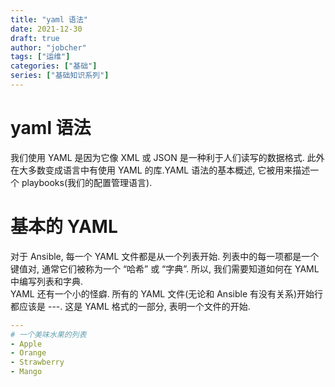 ```yaml
---
title: "yaml 语法"
date: 2021-12-30
draft: true
author: "jobcher"
tags: ["运维"]
categories: ["基础"]
series: ["基础知识系列"]
---
```

# yaml 语法
我们使用 YAML 是因为它像 XML 或 JSON 是一种利于人们读写的数据格式. 此外在大多数变成语言中有使用 YAML 的库.YAML 语法的基本概述, 它被用来描述一个 playbooks(我们的配置管理语言).
# 基本的 YAML
对于 Ansible, 每一个 YAML 文件都是从一个列表开始. 列表中的每一项都是一个键值对, 通常它们被称为一个 “哈希” 或 “字典”. 所以, 我们需要知道如何在 YAML 中编写列表和字典.  
YAML 还有一个小的怪癖. 所有的 YAML 文件(无论和 Ansible 有没有关系)开始行都应该是 ---. 这是 YAML 格式的一部分, 表明一个文件的开始.  
```yaml
---
# 一个美味水果的列表
- Apple
- Orange
- Strawberry
- Mango
```

